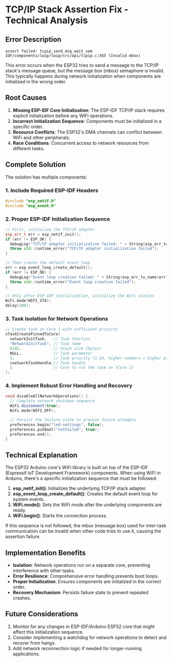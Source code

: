 # TCP/IP Stack Assertion Fix - Technical Analysis

## Error Description
```
assert failed: tcpip_send_msg_wait_sem IDF/components/lwip/lwip/src/api/tcpip.c:455 (Invalid mbox)
```

This error occurs when the ESP32 tries to send a message to the TCP/IP stack's message queue, but the message box (mbox) semaphore is invalid. This typically happens during network initialization when components are initialized in the wrong order.

## Root Causes

1. **Missing ESP-IDF Core Initialization**: The ESP-IDF TCP/IP stack requires explicit initialization before any WiFi operations.
2. **Incorrect Initialization Sequence**: Components must be initialized in a specific order.
3. **Resource Conflicts**: The ESP32's DMA channels can conflict between WiFi and other peripherals.
4. **Race Conditions**: Concurrent access to network resources from different tasks.

## Complete Solution

The solution has multiple components:

### 1. Include Required ESP-IDF Headers
```cpp
#include "esp_netif.h"
#include "esp_event.h"
```

### 2. Proper ESP-IDF Initialization Sequence
```cpp
// First, initialize the TCP/IP adapter
esp_err_t err = esp_netif_init();
if (err != ESP_OK) {
  debugLog("TCP/IP adapter initialization failed: " + String(esp_err_to_name(err)));
  throw std::runtime_error("TCP/IP adapter initialization failed");
}

// Then create the default event loop
err = esp_event_loop_create_default();
if (err != ESP_OK) {
  debugLog("Event loop creation failed: " + String(esp_err_to_name(err)));
  throw std::runtime_error("Event loop creation failed");
}

// Only after ESP-IDF initialization, initialize the WiFi station
WiFi.mode(WIFI_STA);
delay(100);
```

### 3. Task Isolation for Network Operations
```cpp
// Create task on Core 1 with sufficient priority
xTaskCreatePinnedToCore(
  networkInitTask,   // Task function
  "NetworkInitTask", // Task name
  8192,              // Stack size (bytes)
  NULL,              // Task parameter
  3,                 // Task priority (1-24, higher numbers = higher priority)
  &networkTaskHandle,// Task handle
  1                  // Core to run the task on (Core 1)
);
```

### 4. Implement Robust Error Handling and Recovery
```cpp
void disableAllNetworkOperations() {
  // Complete network shutdown sequence
  WiFi.disconnect(true);
  WiFi.mode(WIFI_OFF);

  // Persist the failure state to prevent future attempts
  preferences.begin("led-settings", false);
  preferences.putBool("netFailed", true);
  preferences.end();
}
```

## Technical Explanation

The ESP32 Arduino core's WiFi library is built on top of the ESP-IDF (Espressif IoT Development Framework) components. When using WiFi in Arduino, there's a specific initialization sequence that must be followed:

1. **esp_netif_init()**: Initializes the underlying TCP/IP stack adapter.
2. **esp_event_loop_create_default()**: Creates the default event loop for system events.
3. **WiFi.mode()**: Sets the WiFi mode after the underlying components are ready.
4. **WiFi.begin()**: Starts the connection process.

If this sequence is not followed, the mbox (message box) used for inter-task communication can be invalid when other code tries to use it, causing the assertion failure.

## Implementation Benefits

- **Isolation**: Network operations run on a separate core, preventing interference with other tasks.
- **Error Resilience**: Comprehensive error handling prevents boot loops.
- **Proper Initialization**: Ensures components are initialized in the correct order.
- **Recovery Mechanism**: Persists failure state to prevent repeated crashes.

## Future Considerations

1. Monitor for any changes in ESP-IDF/Arduino ESP32 core that might affect this initialization sequence.
2. Consider implementing a watchdog for network operations to detect and recover from hangs.
3. Add network reconnection logic if needed for longer-running applications.